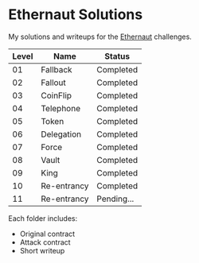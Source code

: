 # Ethernaut Solutions

My solutions and writeups for the [Ethernaut](https://ethernaut.openzeppelin.com/) challenges.

| Level | Name        | Status     |
| ----- | ----------- | ---------- |
| 01    | Fallback    | Completed  |
| 02    | Fallout     | Completed  |
| 03    | CoinFlip    | Completed  |
| 04    | Telephone   | Completed  |
| 05    | Token       | Completed  |
| 06    | Delegation  | Completed  |
| 07    | Force       | Completed  |
| 08    | Vault       | Completed  |
| 09    | King        | Completed  |
| 10    | Re-entrancy | Completed  |
| 11    | Re-entrancy | Pending... |

Each folder includes:

- Original contract
- Attack contract
- Short writeup
